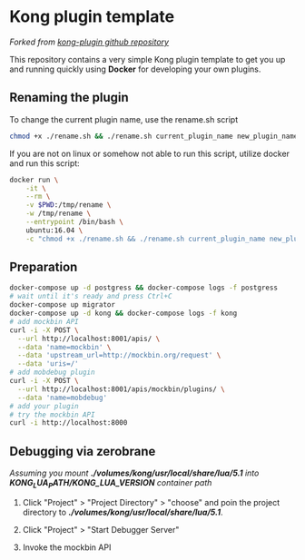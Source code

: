 # Kong plugin template

_Forked from *[kong-plugin github repository](https://github.com/Kong/kong-plugin)*_

This repository contains a very simple Kong plugin template to get you
up and running quickly using **Docker** for developing your own plugins.

## Renaming the plugin

To change the current plugin name, use the rename.sh script

```bash
chmod +x ./rename.sh && ./rename.sh current_plugin_name new_plugin_name [new_plugin_version]
```

If you are not on linux or somehow not able to run this script, utilize docker and run this script:

```bash
docker run \
    -it \
    --rm \
    -v $PWD:/tmp/rename \
    -w /tmp/rename \
    --entrypoint /bin/bash \
    ubuntu:16.04 \
    -c "chmod +x ./rename.sh && ./rename.sh current_plugin_name new_plugin_name [new_plugin_version]"
```

## Preparation

```bash
docker-compose up -d postgress && docker-compose logs -f postgress
# wait until it's ready and press Ctrl+C
docker-compose up migrator
docker-compose up -d kong && docker-compose logs -f kong
# add mockbin API
curl -i -X POST \
  --url http://localhost:8001/apis/ \
  --data 'name=mockbin' \
  --data 'upstream_url=http://mockbin.org/request' \
  --data 'uris=/'
# add mobdebug plugin
curl -i -X POST \
  --url http://localhost:8001/apis/mockbin/plugins/ \
  --data 'name=mobdebug'
# add your plugin
# try the mockbin API
curl -i http://localhost:8000
```

## Debugging via zerobrane

*Assuming you mount **./volumes/kong/usr/local/share/lua/5.1** into **$KONG_LUA_PATH/$KONG_LUA_VERSION** container path*

1. Click "Project" > "Project Directory" > "choose" and poin the project directory to ***./volumes/kong/usr/local/share/lua/5.1***.

1. Click "Project" > "Start Debugger Server"

1. Invoke the mockbin API